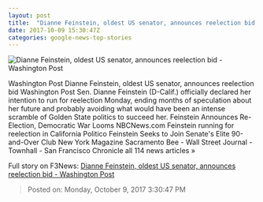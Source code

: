 ```yaml
---
layout: post
title:  "Dianne Feinstein, oldest US senator, announces reelection bid - Washington Post"
date: 2017-10-09 15:30:47Z
categories: google-news-top-stories
---
```


![Dianne Feinstein, oldest US senator, announces reelection bid - Washington Post](https://img.washingtonpost.com/rf/image_1484w/2010-2019/Wires/Images/2017-05-23/Reuters/2017-05-23T173622Z_470659776_RC13CBD9EB80_RTRMADP_3_USA-CONGRESS.jpg?t=20170517)

Washington Post Dianne Feinstein, oldest US senator, announces reelection bid Washington Post Sen. Dianne Feinstein (D-Calif.) officially declared her intention to run for reelection Monday, ending months of speculation about her future and probably avoiding what would have been an intense scramble of Golden State politics to succeed her. Feinstein Announces Re-Election, Democratic War Looms NBCNews.com Feinstein running for reelection in California Politico Feinstein Seeks to Join Senate's Elite 90-and-Over Club New York Magazine Sacramento Bee - Wall Street Journal - Townhall - San Francisco Chronicle all 114 news articles »


Full story on F3News: [Dianne Feinstein, oldest US senator, announces reelection bid - Washington Post](http://www.f3nws.com/n/usAExE)

> Posted on: Monday, October 9, 2017 3:30:47 PM
